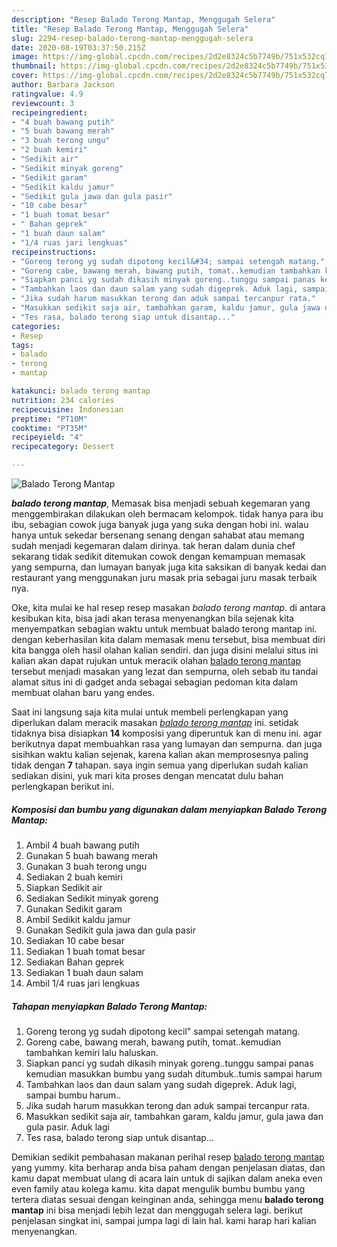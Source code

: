 ```yaml
---
description: "Resep Balado Terong Mantap, Menggugah Selera"
title: "Resep Balado Terong Mantap, Menggugah Selera"
slug: 2294-resep-balado-terong-mantap-menggugah-selera
date: 2020-08-19T03:37:50.215Z
image: https://img-global.cpcdn.com/recipes/2d2e8324c5b7749b/751x532cq70/balado-terong-mantap-foto-resep-utama.jpg
thumbnail: https://img-global.cpcdn.com/recipes/2d2e8324c5b7749b/751x532cq70/balado-terong-mantap-foto-resep-utama.jpg
cover: https://img-global.cpcdn.com/recipes/2d2e8324c5b7749b/751x532cq70/balado-terong-mantap-foto-resep-utama.jpg
author: Barbara Jackson
ratingvalue: 4.9
reviewcount: 3
recipeingredient:
- "4 buah bawang putih"
- "5 buah bawang merah"
- "3 buah terong ungu"
- "2 buah kemiri"
- "Sedikit air"
- "Sedikit minyak goreng"
- "Sedikit garam"
- "Sedikit kaldu jamur"
- "Sedikit gula jawa dan gula pasir"
- "10 cabe besar"
- "1 buah tomat besar"
- " Bahan geprek"
- "1 buah daun salam"
- "1/4 ruas jari lengkuas"
recipeinstructions:
- "Goreng terong yg sudah dipotong kecil&#34; sampai setengah matang."
- "Goreng cabe, bawang merah, bawang putih, tomat..kemudian tambahkan kemiri lalu haluskan."
- "Siapkan panci yg sudah dikasih minyak goreng..tunggu sampai panas kemudian masukkan bumbu yang sudah ditumbuk..tumis sampai harum"
- "Tambahkan laos dan daun salam yang sudah digeprek. Aduk lagi, sampai bumbu harum.."
- "Jika sudah harum masukkan terong dan aduk sampai tercanpur rata."
- "Masukkan sedikit saja air, tambahkan garam, kaldu jamur, gula jawa dan gula pasir. Aduk lagi"
- "Tes rasa, balado terong siap untuk disantap..."
categories:
- Resep
tags:
- balado
- terong
- mantap

katakunci: balado terong mantap 
nutrition: 234 calories
recipecuisine: Indonesian
preptime: "PT10M"
cooktime: "PT35M"
recipeyield: "4"
recipecategory: Dessert

---
```



![Balado Terong Mantap](https://img-global.cpcdn.com/recipes/2d2e8324c5b7749b/751x532cq70/balado-terong-mantap-foto-resep-utama.jpg)

<b><i>balado terong mantap</i></b>, Memasak bisa menjadi sebuah kegemaran yang menggembirakan dilakukan oleh bermacam kelompok. tidak hanya para ibu ibu, sebagian cowok juga banyak juga yang suka dengan hobi ini. walau hanya untuk sekedar bersenang senang dengan sahabat atau memang sudah menjadi kegemaran dalam dirinya. tak heran dalam dunia chef sekarang tidak sedikit ditemukan cowok dengan kemampuan memasak yang sempurna, dan lumayan banyak juga kita saksikan di banyak kedai dan restaurant yang menggunakan juru masak pria sebagai juru masak terbaik nya.

Oke, kita mulai ke hal resep resep masakan <i>balado terong mantap</i>. di antara kesibukan kita, bisa jadi akan terasa menyenangkan bila sejenak kita menyempatkan sebagian waktu untuk membuat balado terong mantap ini. dengan keberhasilan kita dalam memasak menu tersebut, bisa membuat diri kita bangga oleh hasil olahan kalian sendiri. dan juga disini melalui situs ini kalian akan dapat rujukan untuk meracik olahan <u>balado terong mantap</u> tersebut menjadi masakan yang lezat dan sempurna, oleh sebab itu tandai alamat situs ini di gadget anda sebagai sebagian pedoman kita dalam membuat olahan baru yang endes.




Saat ini langsung saja kita mulai untuk membeli perlengkapan yang diperlukan dalam meracik masakan <u><i>balado terong mantap</i></u> ini. setidak tidaknya bisa disiapkan <b>14</b> komposisi yang diperuntuk kan di menu ini. agar berikutnya dapat membuahkan rasa yang lumayan dan sempurna. dan juga sisihkan waktu kalian sejenak, karena kalian akan memprosesnya paling tidak dengan <b>7</b> tahapan. saya ingin semua yang diperlukan sudah kalian sediakan disini, yuk mari kita proses dengan mencatat dulu bahan perlengkapan berikut ini.

<!--inarticleads1-->

##### Komposisi dan bumbu yang digunakan dalam menyiapkan Balado Terong Mantap:

1. Ambil 4 buah bawang putih
1. Gunakan 5 buah bawang merah
1. Gunakan 3 buah terong ungu
1. Sediakan 2 buah kemiri
1. Siapkan Sedikit air
1. Sediakan Sedikit minyak goreng
1. Gunakan Sedikit garam
1. Ambil Sedikit kaldu jamur
1. Gunakan Sedikit gula jawa dan gula pasir
1. Sediakan 10 cabe besar
1. Sediakan 1 buah tomat besar
1. Sediakan  Bahan geprek
1. Sediakan 1 buah daun salam
1. Ambil 1/4 ruas jari lengkuas




<!--inarticleads2-->

##### Tahapan menyiapkan Balado Terong Mantap:

1. Goreng terong yg sudah dipotong kecil&#34; sampai setengah matang.
1. Goreng cabe, bawang merah, bawang putih, tomat..kemudian tambahkan kemiri lalu haluskan.
1. Siapkan panci yg sudah dikasih minyak goreng..tunggu sampai panas kemudian masukkan bumbu yang sudah ditumbuk..tumis sampai harum
1. Tambahkan laos dan daun salam yang sudah digeprek. Aduk lagi, sampai bumbu harum..
1. Jika sudah harum masukkan terong dan aduk sampai tercanpur rata.
1. Masukkan sedikit saja air, tambahkan garam, kaldu jamur, gula jawa dan gula pasir. Aduk lagi
1. Tes rasa, balado terong siap untuk disantap...




Demikian sedikit pembahasan makanan perihal resep <u>balado terong mantap</u> yang yummy. kita berharap anda bisa paham dengan penjelasan diatas, dan kamu dapat membuat ulang di acara lain untuk di sajikan dalam aneka even even family atau kolega kamu. kita dapat mengulik bumbu bumbu yang tertera diatas sesuai dengan keinginan anda, sehingga menu <b>balado terong mantap</b> ini bisa menjadi lebih lezat dan menggugah selera lagi. berikut penjelasan singkat ini, sampai jumpa lagi di lain hal. kami harap hari kalian menyenangkan.
